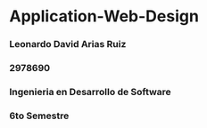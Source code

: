 # Application-Web-Design
### Leonardo David Arias Ruiz
### 2978690
### Ingenieria en Desarrollo de Software
### 6to Semestre
